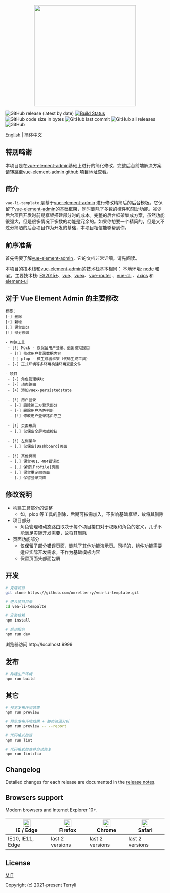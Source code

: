 <p align="center">
  <img width="320" src="https://i.imgur.com/9reJemW.png">
</p>

![GitHub release (latest by date)](https://img.shields.io/github/v/release/omretterry/vea-li-template)
[![Build Status](https://travis-ci.com/omretterry/vea-li-template.svg?branch=master)](https://travis-ci.com/omretterry/vea-li-template)
![GitHub code size in bytes](https://img.shields.io/github/languages/code-size/omretterry/vea-li-template)
![GitHub last commit](https://img.shields.io/github/last-commit/omretterry/vea-li-template)
![GitHub all releases](https://img.shields.io/github/downloads/omretterry/vea-li-template/total)
![GitHub](https://img.shields.io/github/license/omretterry/vea-li-template)

[English](./README.md) | 简体中文

## 特别鸣谢

本项目是在[vue-element-admin](https://panjiachen.github.io/vue-element-admin)基础上进行的简化修改，完整后台前端解决方案请转跳至[vue-element-admin github 项目地址](https://github.com/PanJiaChen/vue-element-admin/)查看。

## 简介

`vae-li-template` 是基于[vue-element-admin](https://panjiachen.github.io/vue-element-admin) 进行修改精简后的后台模板。它保留了[vue-element-admin](https://panjiachen.github.io/vue-element-admin)的基础框架，同时删除了多数的控件和辅助功能。减少后台项目开发时前期框架搭建部分时的成本。完整的后台框架集成方案，虽然功能很强大，但是很多情况下多数的功能是冗余的。如果你想要一个精简的，但是又不过分简陋的后台项目作为开发的基础，本项目相信能够帮到你。

## 前序准备

首先需要了解[vue-element-admin](https://panjiachen.github.io/vue-element-admin)，它的文档非常详细。请先阅读。

本项目的技术栈和[vue-element-admin](https://panjiachen.github.io/vue-element-admin)的技术栈基本相同：
本地环境: [node](http://nodejs.org/) 和 [git](https://git-scm.com/)。主要技术栈: [ES2015+](http://es6.ruanyifeng.com/)、[vue](https://cn.vuejs.org/index.html)、[vuex](https://vuex.vuejs.org/zh-cn/)、[vue-router](https://router.vuejs.org/zh-cn/) 、[vue-cli](https://github.com/vuejs/vue-cli) 、[axios](https://github.com/axios/axios) 和 [element-ui](https://github.com/ElemeFE/element)

## 对于 Vue Element Admin 的主要修改

```
标签：
[-] 删除
[+] 新增
[.] 保留部分
[!] 部分修改

- 构建工具
 - [!] Mock - 仅保留用户登录、退出模拟接口
  - [!] 修改用户登录数据内容
 - [-] plop - 微生成器框架（代码生成工具）
 - [-] 正式环境等多环境构建环境变量文件

- 项目
 - [-] 角色管理模块
 - [-] 动态路由
 - [+] 添加vuex-persistedstate

 - [!] 用户登录
  - [-] 删除第三方登录部分
  - [-] 删除用户角色判断
  - [!] 修改用户登录路由守卫

 - [!] 页面布局
  - [.] 仅保留全屏功能按钮

 - [!] 左侧菜单
  - [.] 仅保留[Dashboard]页面

 - [!] 其他页面
  - [.] 保留401、404错误页
  - [.] 保留[Profile]页面
  - [.] 保留重定向页面
  - [.] 保留登录页面
```

## 修改说明

- 构建工具部分的调整
  - 如，plop 等工具的删除，后期可按需加入，不影响基础框架，故将其删除
- 项目部分
  - 角色管理和动态路由取决于每个项目接口对于权限和角色的定义，几乎不能满足实际开发需要，故将其删除
- 页面功能部分
  - 仅保留了部分错误页面，删除了其他功能演示页。同样的，组件功能需要适应实际开发需求，不作为基础模板内容
  - 保留页面头部面包屑

## 开发

```bash
# 克隆项目
git clone https://github.com/omretterry/vea-li-template.git

# 进入项目目录
cd vea-li-tempalte

# 安装依赖
npm install

# 启动服务
npm run dev
```

浏览器访问 http://localhost:9999

## 发布

```bash
# 构建生产环境
npm run build
```

## 其它

```bash
# 预览发布环境效果
npm run preview

# 预览发布环境效果 + 静态资源分析
npm run preview -- --report

# 代码格式检查
npm run lint

# 代码格式检查并自动修复
npm run lint:fix
```

## Changelog

Detailed changes for each release are documented in the [release notes](https://github.com/omretterry/vea-li-template/releases).

## Browsers support

Modern browsers and Internet Explorer 10+.

| [<img src="https://raw.githubusercontent.com/alrra/browser-logos/master/src/edge/edge_48x48.png" alt="IE / Edge" width="24px" height="24px" />](https://godban.github.io/browsers-support-badges/)</br>IE / Edge | [<img src="https://raw.githubusercontent.com/alrra/browser-logos/master/src/firefox/firefox_48x48.png" alt="Firefox" width="24px" height="24px" />](https://godban.github.io/browsers-support-badges/)</br>Firefox | [<img src="https://raw.githubusercontent.com/alrra/browser-logos/master/src/chrome/chrome_48x48.png" alt="Chrome" width="24px" height="24px" />](https://godban.github.io/browsers-support-badges/)</br>Chrome | [<img src="https://raw.githubusercontent.com/alrra/browser-logos/master/src/safari/safari_48x48.png" alt="Safari" width="24px" height="24px" />](https://godban.github.io/browsers-support-badges/)</br>Safari |
| ---------------------------------------------------------------------------------------------------------------------------------------------------------------------------------------------------------------- | ------------------------------------------------------------------------------------------------------------------------------------------------------------------------------------------------------------------ | -------------------------------------------------------------------------------------------------------------------------------------------------------------------------------------------------------------- | -------------------------------------------------------------------------------------------------------------------------------------------------------------------------------------------------------------- |
| IE10, IE11, Edge                                                                                                                                                                                                 | last 2 versions                                                                                                                                                                                                    | last 2 versions                                                                                                                                                                                                | last 2 versions                                                                                                                                                                                                |

## License

[MIT](https://github.com/omretterry/vea-li-template/blob/master/LICENSE)

Copyright (c) 2021-present Terryli
